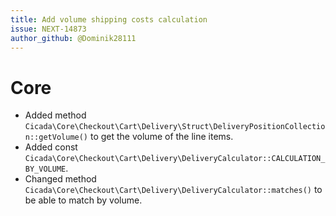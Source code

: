 ```yaml
---
title: Add volume shipping costs calculation
issue: NEXT-14873
author_github: @Dominik28111
---
```

# Core
* Added method `Cicada\Core\Checkout\Cart\Delivery\Struct\DeliveryPositionCollection::getVolume()` to get the volume of the line items.
* Added const `Cicada\Core\Checkout\Cart\Delivery\DeliveryCalculator::CALCULATION_BY_VOLUME`.
* Changed method `Cicada\Core\Checkout\Cart\Delivery\DeliveryCalculator::matches()` to be able to match by volume.
